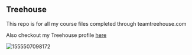 ## Treehouse

This repo is for all my course files completed through teamtreehouse.com

Also checkout my Treehouse profile [here](https://teamtreehouse.com/anthonyprabowo)

![1555507098172](https://user-images.githubusercontent.com/50753585/111024040-59802900-8391-11eb-8c12-78da92b6743c.jpeg)
